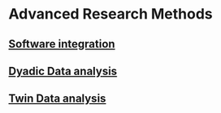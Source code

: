 # Advanced Research Methods

## [Software integration](https://rpubs.com/focardozom2/softwareinteg)
## [Dyadic Data analysis](https://rpubs.com/focardozom2/dyadicDataAnalysis)
## [Twin Data analysis](https://rpubs.com/focardozom2/twindata)
